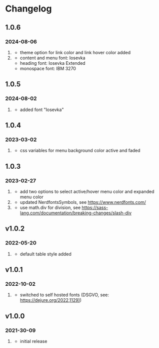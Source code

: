 # Changelog

## 1.0.6

### 2024-08-06

1. [](new)
     * theme option for link color and link hover color added
2. [](improved)
     * content and menu font: Iosevka
     * heading font: Iosevka Extended
     * monospace font: IBM 3270

## 1.0.5

### 2024-08-02

1. [](new)
     * added font "Iosevka"

## 1.0.4

### 2023-03-02

1. [](improved)
     * css variables for menu background color active and faded

## 1.0.3

### 2023-02-27

1. [](new)
     * add two options to select active/hover menu color and expanded menu color
1. [](improved)
     * updated NerdfontsSymbols, see <https://www.nerdfonts.com/>
1. [](fixed)
     * use math.div for division, see <https://sass-lang.com/documentation/breaking-changes/slash-div>

## v1.0.2

### 2022-05-20

1. [](new)
     * default table style added

## v1.0.1

### 2022-10-02

1. [](improved)
    * switched to self hosted fonts (DSGVO, see: <https://dejure.org/2022,1129)>)

## v1.0.0

### 2021-30-09

1. [](new)
    * initial release
